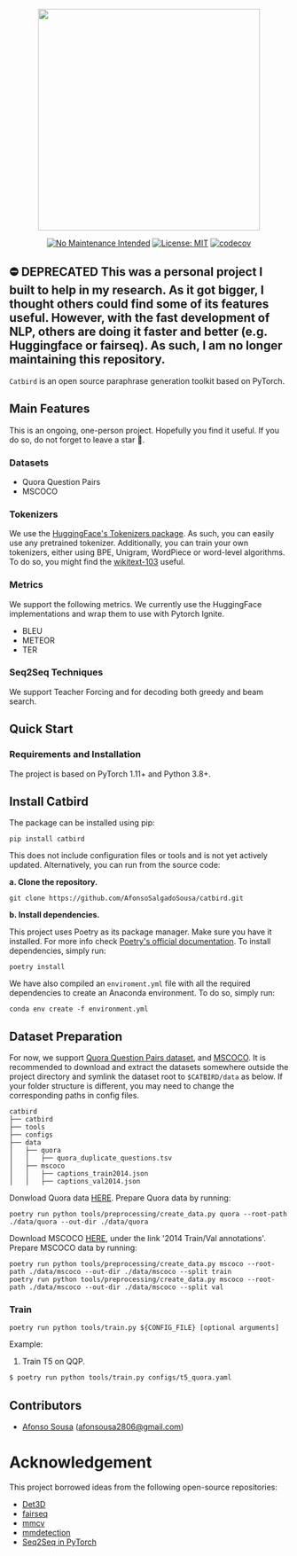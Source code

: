 <div align="center">
    </p>
    <img src="resources/catbird_banner.png"  width="400"/>
    </p>

[![No Maintenance Intended](http://unmaintained.tech/badge.svg)](http://unmaintained.tech/)
[![License: MIT](https://img.shields.io/badge/License-MIT-brightgreen.svg)](https://opensource.org/licenses/MIT)
[![codecov](https://img.shields.io/codecov/c/gh/AfonsoSalgadoSousa/catbird)](https://codecov.io/gh/AfonsoSalgadoSousa/catbird)

</div>

⛔️ DEPRECATED
This was a personal project I built to help in my research. As it got bigger, I thought others could find some of its features useful. However, with the fast development of NLP, others are doing it faster and better (e.g. Huggingface or fairseq). As such, I am no longer maintaining this repository.
---

`Catbird` is an open source paraphrase generation toolkit based on PyTorch.

## Main Features

This is an ongoing, one-person project. Hopefully you find it useful. If you do so, do not forget to leave a star &#127775;.

### Datasets

- Quora Question Pairs
- MSCOCO

### Tokenizers

We use the [HuggingFace's Tokenizers package](https://huggingface.co/docs/tokenizers/index). As such, you can easily use any pretrained tokenizer. Additionally, you can train your own tokenizers, either using BPE, Unigram, WordPiece or word-level algorithms. To do so, you might find the [wikitext-103](https://blog.salesforceairesearch.com/the-wikitext-long-term-dependency-language-modeling-dataset/) useful.

### Metrics

We support the following metrics. We currently use the HuggingFace implementations and wrap them to use with Pytorch Ignite.

- BLEU
- METEOR
- TER

### Seq2Seq Techniques

We support Teacher Forcing and for decoding both greedy and beam search.

## Quick Start

### Requirements and Installation

The project is based on PyTorch 1.11+ and Python 3.8+.

## Install Catbird

The package can be installed using pip:

```shell
pip install catbird
```

This does not include configuration files or tools and is not yet actively updated.
Alternatively, you can run from the source code:

**a. Clone the repository.**

```shell
git clone https://github.com/AfonsoSalgadoSousa/catbird.git
```

**b. Install dependencies.**

This project uses Poetry as its package manager. Make sure you have it installed. For more info check [Poetry's official documentation](https://python-poetry.org/docs/).
To install dependencies, simply run:

```shell
poetry install
```

We have also compiled an `enviroment.yml` file with all the required dependencies to create an Anaconda environment. To do so, simply run:

```shell
conda env create -f environment.yml
```

## Dataset Preparation

For now, we support [Quora Question Pairs dataset](https://quoradata.quora.com/First-Quora-Dataset-Release-Question-Pairs), and [MSCOCO](https://cocodataset.org/#download). It is recommended to download and extract the datasets somewhere outside the project directory and symlink the dataset root to `$CATBIRD/data` as below. If your folder structure is different, you may need to change the corresponding paths in config files.

```text
catbird
├── catbird
├── tools
├── configs
├── data
│   ├── quora
│   │   ├── quora_duplicate_questions.tsv
│   ├── mscoco
│   │   ├── captions_train2014.json
│   │   ├── captions_val2014.json
```

Donwload Quora data [HERE](https://quoradata.quora.com/First-Quora-Dataset-Release-Question-Pairs). Prepare Quora data by running:

```shell
poetry run python tools/preprocessing/create_data.py quora --root-path ./data/quora --out-dir ./data/quora
```

Download MSCOCO [HERE](https://cocodataset.org/#download), under the link '2014 Train/Val annotations'. Prepare MSCOCO data by running:

```shell
poetry run python tools/preprocessing/create_data.py mscoco --root-path ./data/mscoco --out-dir ./data/mscoco --split train
poetry run python tools/preprocessing/create_data.py mscoco --root-path ./data/mscoco --out-dir ./data/mscoco --split val
```

### Train

```shell
poetry run python tools/train.py ${CONFIG_FILE} [optional arguments]
```

Example:

1. Train T5 on QQP.

```bash
$ poetry run python tools/train.py configs/t5_quora.yaml
```

## Contributors

- [Afonso Sousa][1] (afonsousa2806@gmail.com)

[1]: https://github.com/AfonsoSalgadoSousa

# Acknowledgement

This project borrowed ideas from the following open-source repositories:

- [Det3D](https://github.com/poodarchu/Det3D)
- [fairseq](https://github.com/pytorch/fairseq)
- [mmcv](https://github.com/open-mmlab/mmcv)
- [mmdetection](https://github.com/open-mmlab/mmdetection)
- [Seq2Seq in PyTorch](https://github.com/eladhoffer/seq2seq.pytorch)
